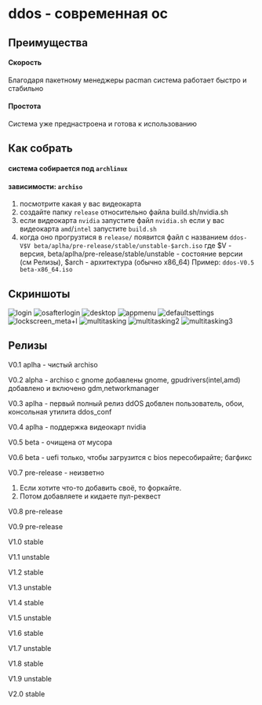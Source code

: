 # ddos - современная ос
<!-- preimushestva list -->
## Преимущества
#### Скорость
Благодаря пакетному менеджеры pacman система работает быстро и стабильно
#### Простота
Система уже преднастроена и готова к использованию

## Как собрать
#### система собирается под ``archlinux``
#### зависимости: ``archiso``
1. посмотрите какая у вас видеокарта
2. создайте папку ``release`` относительно файла build.sh/nvidia.sh
3. если видеокарта ``nvidia`` запустите файл ``nvidia.sh``
если у вас видеокарта ``amd``/``intel`` запустите  ``build.sh``
4. когда оно прогрузтися в ``release/`` появится файл c названием ``ddos-V$V beta/aplha/pre-release/stable/unstable-$arch.iso``
где $V - версия, beta/aplha/pre-release/stable/unstable - состояние версии (см Релизы), $arch - архитектура (обычно x86_64)
Пример:
``
ddos-V0.5 beta-x86_64.iso
``
## Скриншоты
![login](https://user-images.githubusercontent.com/61107330/147656439-af642cd4-c505-4279-b5b5-6f101dea0d27.png)
![osafterlogin](https://user-images.githubusercontent.com/61107330/147656499-63ef6e9e-9fc1-408f-aecf-50d55a5405fb.png)
![desktop](https://user-images.githubusercontent.com/61107330/147656541-c123457f-3b72-4667-b753-a13ce6f023ac.png)
![appmenu](https://user-images.githubusercontent.com/61107330/147390074-6befb1e9-98e3-4667-969c-f9eb90534fe1.png)
![defaultsettings](https://user-images.githubusercontent.com/61107330/147656585-989ef5ea-6b6a-4f64-a22a-f892ea78cfa8.png)
![lockscreen_meta+l](https://user-images.githubusercontent.com/61107330/147390119-abe920ac-1c38-4368-9947-464ac0792771.png)
![multitasking](https://user-images.githubusercontent.com/61107330/147656815-61999bd4-4389-45e6-ac98-87d66cb21bde.png)
![multitasking2](https://user-images.githubusercontent.com/61107330/147390514-55986025-d1f3-45c7-a91d-dd7a659e59fc.png)
![multitasking3](https://user-images.githubusercontent.com/61107330/147390093-6ea7d82b-367b-4da5-b4ca-b1261cb966fd.png)
## Релизы
V0.1 aplha - чистый archiso

V0.2 alpha - archiso с gnome
добавлены gnome, gpudrivers(intel,amd)
добавлено и включено gdm,networkmanager

V0.3 aplha - первый полный релиз ddOS
добвлен пользователь, обои, консольная утилита ddos_conf

V0.4 aplha - поддержка видеокарт nvidia

V0.5 beta - очищена от мусора

V0.6 beta - uefi только, чтобы загрузится с bios пересобирайте; багфикс

V0.7 pre-release - неизветно
1. Если хотите что-то добавить своё, то форкайте.
2. Потом добавляете и кидаете пул-реквест

V0.8 pre-release

V0.9 pre-release

V1.0 stable

V1.1 unstable

V1.2 stable

V1.3 unstable

V1.4 stable

V1.5 unstable

V1.6 stable

V1.7 unstable

V1.8 stable

V1.9 unstable

V2.0 stable
